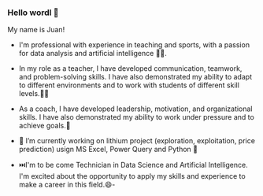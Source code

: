 ### Hello wordl 👋
My name is Juan!

- I'm professional with experience in teaching and sports, with a passion for data analysis and artificial intelligence 👨‍💻.

- In my role as a teacher, I have developed communication, teamwork, and problem-solving skills. I have also demonstrated my ability to adapt to different environments and to work with students of different skill levels.👨‍🏫 

- As a coach, I have developed leadership, motivation, and organizational skills. I have also demonstrated my ability to work under pressure and to achieve goals.🏀

- 🔭 I’m currently working on lithium project (exploration, exploitation, price prediction) usign MS Excel, Power Query and Python 🐍

- ⏭️I'm to be come Technician in Data Science and Artificial Intelligence. I'm excited about the opportunity to apply my skills and experience to make a career in this field.😄-
